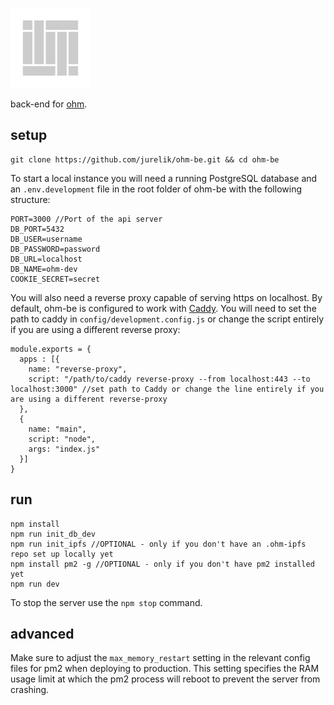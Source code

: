 ![logo](./icon.svg)

back-end for [ohm](https://github.com/jurelik/ohm).

## setup
```
git clone https://github.com/jurelik/ohm-be.git && cd ohm-be
```

To start a local instance you will need a running PostgreSQL database and an `.env.development` file in the root folder of ohm-be with the following structure:
```
PORT=3000 //Port of the api server
DB_PORT=5432
DB_USER=username
DB_PASSWORD=password
DB_URL=localhost
DB_NAME=ohm-dev
COOKIE_SECRET=secret
```

You will also need a reverse proxy capable of serving https on localhost. By default, ohm-be is configured to work with [Caddy](https://caddyserver.com/). You will need to set the path to caddy in `config/development.config.js` or change the script entirely if you are using a different reverse proxy:
```
module.exports = {
  apps : [{
    name: "reverse-proxy",
    script: "/path/to/caddy reverse-proxy --from localhost:443 --to localhost:3000" //set path to Caddy or change the line entirely if you are using a different reverse-proxy
  },
  {
    name: "main",
    script: "node",
    args: "index.js"
  }]
}
```

## run
```
npm install
npm run init_db_dev
npm run init_ipfs //OPTIONAL - only if you don't have an .ohm-ipfs repo set up locally yet
npm install pm2 -g //OPTIONAL - only if you don't have pm2 installed yet
npm run dev
```

To stop the server use the `npm stop` command.

## advanced
Make sure to adjust the `max_memory_restart` setting in the relevant config files for pm2 when deploying to production. This setting specifies the RAM usage limit at which the pm2 process will reboot to prevent the server from crashing.
